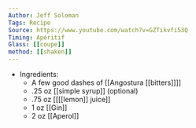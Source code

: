 ```yaml
---
Author: Jeff Soloman
Tags: Recipe
Source: https://www.youtube.com/watch?v=GZTikvfi53Q
Timing: Apéritif
Glass: [[coupe]] 
method: [[shaken]] 
---
```


- Ingredients:
	- A few good dashes of [[Angostura [[bitters]]]]
	- .25 oz [[simple syrup]] (optional)
	- .75 oz [[[[lemon]] juice]]
	- 1 oz [[Gin]]
	- 2 oz [[Aperol]]